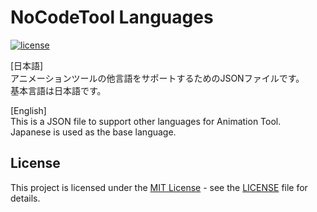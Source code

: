 # NoCodeTool Languages

[![license](https://img.shields.io/github/license/Next2D/language.next2d.app)](https://github.com/Next2D/tool-language/blob/main/LICENSE)

[日本語]  
アニメーションツールの他言語をサポートするためのJSONファイルです。 \
基本言語は日本語です。

[English]  
This is a JSON file to support other languages for Animation Tool. \
Japanese is used as the base language.

## License
This project is licensed under the [MIT License](https://opensource.org/licenses/MIT) - see the [LICENSE](LICENSE) file for details.
